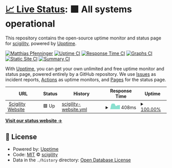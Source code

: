 # [📈 Live Status](https://scigility.github.io/scigility.github.io-monitor): <!--live status--> **🟩 All systems operational**

This repository contains the open-source uptime monitor and status page for [scigility](https://scigility.github.io/scigility.github.io-monitor), powered by [Upptime](https://github.com/upptime/upptime).

[![Matthias Pfenninger](https://img.shields.io/badge/owner-Matthias%20Pfenninger-yellow.svg?logo=slack)](https://scigility.slack.com/messages/matthias.pfenninger)
[![Uptime CI](https://github.com/koj-co/upptime/workflows/Uptime%20CI/badge.svg)](https://github.com/koj-co/upptime/actions?query=workflow%3A%22Uptime+CI%22)
[![Response Time CI](https://github.com/koj-co/upptime/workflows/Response%20Time%20CI/badge.svg)](https://github.com/koj-co/upptime/actions?query=workflow%3A%22Response+Time+CI%22)
[![Graphs CI](https://github.com/koj-co/upptime/workflows/Graphs%20CI/badge.svg)](https://github.com/koj-co/upptime/actions?query=workflow%3A%22Graphs+CI%22)
[![Static Site CI](https://github.com/koj-co/upptime/workflows/Static%20Site%20CI/badge.svg)](https://github.com/koj-co/upptime/actions?query=workflow%3A%22Static+Site+CI%22)
[![Summary CI](https://github.com/koj-co/upptime/workflows/Summary%20CI/badge.svg)](https://github.com/koj-co/upptime/actions?query=workflow%3A%22Summary+CI%22)

With [Upptime](https://upptime.js.org), you can get your own unlimited and free uptime monitor and status page, powered entirely by a GitHub repository. We use [Issues](https://github.com/scigility/scigility.github.io-monitor/issues) as incident reports, [Actions](https://github.com/scigility/scigility.github.io-monitor/actions) as uptime monitors, and [Pages](https://scigility.github.io/scigility.github.io-monitor) for the status page.

<!--start: status pages-->
<!-- This summary is generated by Upptime (https://github.com/upptime/upptime) -->
<!-- Do not edit this manually, your changes will be overwritten -->
<!-- prettier-ignore -->
| URL | Status | History | Response Time | Uptime |
| --- | ------ | ------- | ------------- | ------ |
| <img alt="" src="https://favicons.githubusercontent.com/scigility.com" height="13"> [Scigility Website](https://scigility.com) | 🟩 Up | [scigility-website.yml](https://github.com/scigility/scigility.github.io-monitor/commits/master/history/scigility-website.yml) | <details><summary><img alt="Response time graph" src="./graphs/scigility-website/response-time-week.png" height="20"> 408ms</summary><br><a href="https://scigility.github.io/scigility.github.io-monitor/history/scigility-website"><img alt="Response time 484" src="https://img.shields.io/endpoint?url=https%3A%2F%2Fraw.githubusercontent.com%2Fscigility%2Fscigility.github.io-monitor%2Fmaster%2Fapi%2Fscigility-website%2Fresponse-time.json"></a><br><a href="https://scigility.github.io/scigility.github.io-monitor/history/scigility-website"><img alt="24-hour response time 374" src="https://img.shields.io/endpoint?url=https%3A%2F%2Fraw.githubusercontent.com%2Fscigility%2Fscigility.github.io-monitor%2Fmaster%2Fapi%2Fscigility-website%2Fresponse-time-day.json"></a><br><a href="https://scigility.github.io/scigility.github.io-monitor/history/scigility-website"><img alt="7-day response time 408" src="https://img.shields.io/endpoint?url=https%3A%2F%2Fraw.githubusercontent.com%2Fscigility%2Fscigility.github.io-monitor%2Fmaster%2Fapi%2Fscigility-website%2Fresponse-time-week.json"></a><br><a href="https://scigility.github.io/scigility.github.io-monitor/history/scigility-website"><img alt="30-day response time 484" src="https://img.shields.io/endpoint?url=https%3A%2F%2Fraw.githubusercontent.com%2Fscigility%2Fscigility.github.io-monitor%2Fmaster%2Fapi%2Fscigility-website%2Fresponse-time-month.json"></a><br><a href="https://scigility.github.io/scigility.github.io-monitor/history/scigility-website"><img alt="1-year response time 484" src="https://img.shields.io/endpoint?url=https%3A%2F%2Fraw.githubusercontent.com%2Fscigility%2Fscigility.github.io-monitor%2Fmaster%2Fapi%2Fscigility-website%2Fresponse-time-year.json"></a></details> | <details><summary><a href="https://scigility.github.io/scigility.github.io-monitor/history/scigility-website">100.00%</a></summary><a href="https://scigility.github.io/scigility.github.io-monitor/history/scigility-website"><img alt="All-time uptime 100.00%" src="https://img.shields.io/endpoint?url=https%3A%2F%2Fraw.githubusercontent.com%2Fscigility%2Fscigility.github.io-monitor%2Fmaster%2Fapi%2Fscigility-website%2Fuptime.json"></a><br><a href="https://scigility.github.io/scigility.github.io-monitor/history/scigility-website"><img alt="24-hour uptime 100.00%" src="https://img.shields.io/endpoint?url=https%3A%2F%2Fraw.githubusercontent.com%2Fscigility%2Fscigility.github.io-monitor%2Fmaster%2Fapi%2Fscigility-website%2Fuptime-day.json"></a><br><a href="https://scigility.github.io/scigility.github.io-monitor/history/scigility-website"><img alt="7-day uptime 100.00%" src="https://img.shields.io/endpoint?url=https%3A%2F%2Fraw.githubusercontent.com%2Fscigility%2Fscigility.github.io-monitor%2Fmaster%2Fapi%2Fscigility-website%2Fuptime-week.json"></a><br><a href="https://scigility.github.io/scigility.github.io-monitor/history/scigility-website"><img alt="30-day uptime 100.00%" src="https://img.shields.io/endpoint?url=https%3A%2F%2Fraw.githubusercontent.com%2Fscigility%2Fscigility.github.io-monitor%2Fmaster%2Fapi%2Fscigility-website%2Fuptime-month.json"></a><br><a href="https://scigility.github.io/scigility.github.io-monitor/history/scigility-website"><img alt="1-year uptime 100.00%" src="https://img.shields.io/endpoint?url=https%3A%2F%2Fraw.githubusercontent.com%2Fscigility%2Fscigility.github.io-monitor%2Fmaster%2Fapi%2Fscigility-website%2Fuptime-year.json"></a></details>

<!--end: status pages-->

[**Visit our status website →**](https://scigility.github.io/scigility.github.io-monitor)

## 📄 License

- Powered by: [Upptime](https://github.com/upptime/upptime)
- Code: [MIT](./LICENSE) © [scigility](https://scigility.github.io/scigility.github.io-monitor)
- Data in the `./history` directory: [Open Database License](https://opendatacommons.org/licenses/odbl/1-0/)
